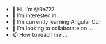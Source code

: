 - 👋 Hi, I’m @Re722
- 👀 I’m interested in ...
- 🌱 I’m currently learning Angular CLI
- 💞️ I’m looking to collaborate on ...
- 📫 How to reach me ...

<!---
Re722/Re722 is a ✨ special ✨ repository because its `README.md` (this file) appears on your GitHub profile.
You can click the Preview link to take a look at your changes.
--->
